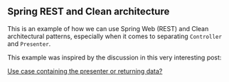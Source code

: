 Spring REST and Clean architecture
---

This is an example of how we can use Spring Web (REST) and Clean architectural patterns, especially
when it comes to separating `Controller` and `Presenter`.

This example was inspired by the discussion in this very interesting post:

[Use case containing the presenter or returning data?](https://stackoverflow.com/questions/45921928/use-case-containing-the-presenter-or-returning-data)
